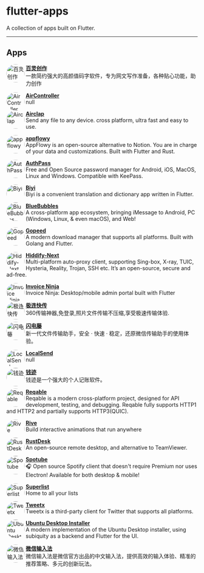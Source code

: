 # flutter-apps

A collection of apps built on Flutter.

---

## Apps

<!-- APP_LIST_MAKER -->
[<img align="left" height="48px" width="48px" style="border-radius:50%" alt="百灵创作" src="https://is1-ssl.mzstatic.com/image/thumb/Purple116/v4/af/b1/f0/afb1f043-dd46-b05e-174e-1e05d84c1c1c/AppIcon-0-0-1x_U007emarketing-0-0-0-7-0-0-sRGB-0-0-0-GLES2_U002c0-512MB-85-220-0-0.png/460x0w.webp"/>](https://www.abailing.com/)

[**百灵创作**](https://www.abailing.com/) \
一款简约强大的高颜值码字软件，专为网文写作准备，各种贴心功能，助力创作

[<img align="left" height="48px" width="48px" style="border-radius:50%" alt="AirController" src="https://github.com/leanflutter/flutter_apps/blob/main/source/apps/air-controller/air-controller-icon.png?raw=true"/>](https://github.com/air-controller/air-controller-desktop)

[**AirController**](https://github.com/air-controller/air-controller-desktop) \
null

[<img align="left" height="48px" width="48px" style="border-radius:50%" alt="Airclap" src="https://github.com/leanflutter/flutter_apps/blob/main/source/apps/airclap/airclap-icon.png?raw=true"/>](https://www.airclap.app/)

[**Airclap**](https://www.airclap.app/) \
Send any file to any device. cross platform, ultra fast and easy to use.

[<img align="left" height="48px" width="48px" style="border-radius:50%" alt="appflowy" src="https://github.com/leanflutter/flutter_apps/blob/main/source/apps/appflowy/appflowy-icon.png?raw=true"/>](https://github.com/AppFlowy-IO/appflowy)

[**appflowy**](https://github.com/AppFlowy-IO/appflowy) \
AppFlowy is an open-source alternative to Notion. You are in charge of your data and customizations. Built with Flutter and Rust.

[<img align="left" height="48px" width="48px" style="border-radius:50%" alt="AuthPass" src="https://github.com/leanflutter/flutter_apps/blob/main/source/apps/authpass/authpass-icon.png?raw=true"/>](https://authpass.app/)

[**AuthPass**](https://authpass.app/) \
Free and Open Source password manager for Android, iOS, MacOS, Linux and Windows. Compatible with KeePass.

[<img align="left" height="48px" width="48px" style="border-radius:50%" alt="Biyi" src="https://github.com/leanflutter/flutter_apps/blob/main/source/apps/biyi/biyi-icon.png?raw=true"/>](http://biyidev.io)

[**Biyi**](http://biyidev.io) \
Biyi is a convenient translation and dictionary app written in Flutter.

[<img align="left" height="48px" width="48px" style="border-radius:50%" alt="BlueBubbles" src="https://github.com/leanflutter/flutter_apps/blob/main/source/apps/bluebubbles/bluebubbles-icon.png?raw=true"/>](https://github.com/BlueBubblesApp/bluebubbles-app)

[**BlueBubbles**](https://github.com/BlueBubblesApp/bluebubbles-app) \
A cross-platform app ecosystem, bringing iMessage to Android, PC (Windows, Linux, & even macOS), and Web!

[<img align="left" height="48px" width="48px" style="border-radius:50%" alt="Gopeed" src="https://github.com/leanflutter/flutter_apps/blob/main/source/apps/gopeed/gopeed-icon.png?raw=true"/>](https://github.com/GopeedLab/gopeed)

[**Gopeed**](https://github.com/GopeedLab/gopeed) \
A modern download manager that supports all platforms. Built with Golang and Flutter.

[<img align="left" height="48px" width="48px" style="border-radius:50%" alt="Hiddify-Next" src="https://github.com/leanflutter/flutter_apps/blob/main/source/apps/hiddify-next/hiddify-next-icon.png?raw=true"/>](https://github.com/hiddify/hiddify-next)

[**Hiddify-Next**](https://github.com/hiddify/hiddify-next) \
Multi-platform auto-proxy client, supporting Sing-box, X-ray, TUIC, Hysteria, Reality, Trojan, SSH etc. It’s an open-source, secure and ad-free.

[<img align="left" height="48px" width="48px" style="border-radius:50%" alt="Invoice Ninja" src="https://github.com/leanflutter/flutter_apps/blob/main/source/apps/invoiceninja/invoiceninja-icon.png?raw=true"/>](https://github.com/invoiceninja/admin-portal)

[**Invoice Ninja**](https://github.com/invoiceninja/admin-portal) \
Invoice Ninja: Desktop/mobile admin portal built with Flutter

[<img align="left" height="48px" width="48px" style="border-radius:50%" alt="极连快传" src="https://github.com/leanflutter/flutter_apps/blob/main/source/apps/jl/jl-icon.png?raw=true"/>](https://shouji.360.cn/jl.html)

[**极连快传**](https://shouji.360.cn/jl.html) \
360传输神器,免登录,照片文件传输不压缩,享受极速传输体验.

[<img align="left" height="48px" width="48px" style="border-radius:50%" alt="闪电藤" src="https://cdn.zishu.life/docs/icon-192.png"/>](https://lightningvine.zishu.life/)

[**闪电藤**](https://lightningvine.zishu.life/) \
新一代文件传输助手，安全 · 快速 · 稳定，还原微信传输助手的使用体验。

[<img align="left" height="48px" width="48px" style="border-radius:50%" alt="LocalSend" src="https://github.com/leanflutter/flutter_apps/blob/main/source/apps/localsend/localsend-icon.png?raw=true"/>](https://github.com/localsend/localsend)

[**LocalSend**](https://github.com/localsend/localsend) \
null

[<img align="left" height="48px" width="48px" style="border-radius:50%" alt="钱迹" src="https://is1-ssl.mzstatic.com/image/thumb/Purple116/v4/66/d6/96/66d696e9-416c-8e74-8e46-71ca324bd9ad/AppIcon-85-220-4-2x.png/460x0w.webp"/>](https://qianjiapp.com/)

[**钱迹**](https://qianjiapp.com/) \
钱迹是一个强大的个人记账软件。

[<img align="left" height="48px" width="48px" style="border-radius:50%" alt="Reqable" src="https://is1-ssl.mzstatic.com/image/thumb/Purple126/v4/7f/5d/4c/7f5d4ce2-0608-b07d-ed5c-6c9156aeffb0/AppIcon-0-0-1x_U007emarketing-0-7-0-0-85-220.png/460x0w.webp"/>](https://reqable.com/en-US/)

[**Reqable**](https://reqable.com/en-US/) \
Reqable is a modern cross-platform project, designed for API development, testing, and debugging. Reqable fully supports HTTP1 and HTTP2 and partially supports HTTP3(QUIC).

[<img align="left" height="48px" width="48px" style="border-radius:50%" alt="Rive" src="https://github.com/leanflutter/flutter_apps/blob/main/source/apps/rive/rive-icon.png?raw=true"/>](https://rive.app/)

[**Rive**](https://rive.app/) \
Build interactive animations that run anywhere

[<img align="left" height="48px" width="48px" style="border-radius:50%" alt="RustDesk" src="https://github.com/leanflutter/flutter_apps/blob/main/source/apps/rustdesk/rustdesk-icon.png?raw=true"/>](https://github.com/rustdesk/rustdesk)

[**RustDesk**](https://github.com/rustdesk/rustdesk) \
An open-source remote desktop, and alternative to TeamViewer.

[<img align="left" height="48px" width="48px" style="border-radius:50%" alt="Spotube" src="https://github.com/leanflutter/flutter_apps/blob/main/source/apps/spotube/spotube-icon.png?raw=true"/>](https://github.com/KRTirtho/spotube)

[**Spotube**](https://github.com/KRTirtho/spotube) \
🎧 Open source Spotify client that doesn't require Premium nor uses Electron! Available for both desktop & mobile!

[<img align="left" height="48px" width="48px" style="border-radius:50%" alt="Superlist" src="https://github.com/leanflutter/flutter_apps/blob/main/source/apps/superlist/superlist-icon.png?raw=true"/>](https://www.superlist.com/)

[**Superlist**](https://www.superlist.com/) \
Home to all your lists

[<img align="left" height="48px" width="48px" style="border-radius:50%" alt="Tweetx" src="https://is1-ssl.mzstatic.com/image/thumb/Purple116/v4/fd/3b/77/fd3b7786-7511-13ed-29a9-d39c9551b32d/AppIcon-85-220-4-0-0-2x-0-0.png/460x0w.webp"/>](https://tweetx.tool.al/)

[**Tweetx**](https://tweetx.tool.al/) \
Tweetx is a third-party client for Twitter that supports all platforms.

[<img align="left" height="48px" width="48px" style="border-radius:50%" alt="Ubuntu Desktop Installer" src="https://github.com/leanflutter/flutter_apps/blob/main/source/apps/ubuntu-desktop-installer/ubuntu-desktop-installer-icon.png?raw=true"/>](https://github.com/canonical/ubuntu-desktop-installer)

[**Ubuntu Desktop Installer**](https://github.com/canonical/ubuntu-desktop-installer) \
A modern implementation of the Ubuntu Desktop installer, using subiquity as a backend and Flutter for the UI.

[<img align="left" height="48px" width="48px" style="border-radius:50%" alt="微信输入法" src="https://is1-ssl.mzstatic.com/image/thumb/Purple126/v4/95/ea/65/95ea6505-55ca-cc73-35f3-96c09ae61358/AppIcon-0-1x_U007emarketing-0-7-0-85-220.png/460x0w.webp"/>](https://z.weixin.qq.com/)

[**微信输入法**](https://z.weixin.qq.com/) \
微信输入法是微信官方出品的中文输入法，提供高效的输入体验、精准的推荐策略、多元的创新玩法。

<!-- APP_LIST_MAKER -->
